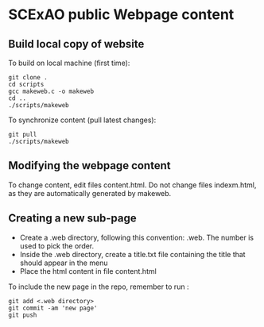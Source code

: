 # SCExAO public Webpage content

## Build local copy of website

To build on local machine (first time):

	git clone .
	cd scripts
	gcc makeweb.c -o makeweb
	cd ..
	./scripts/makeweb

To synchronize content (pull latest changes):

	git pull
	./scripts/makeweb

## Modifying the webpage content

To change content, edit files content.html. Do not change files indexm.html, as they are automatically generated by makeweb.

## Creating a new sub-page

- Create a .web directory, following this convention: <Number><name>.web. The number is used to pick the order.
- Inside the .web directory, create a title.txt file containing the title that should appear in the menu
- Place the html content in file content.html

To include the new page in the repo, remember to run :

	git add <.web directory>
	git commit -am 'new page'
	git push



